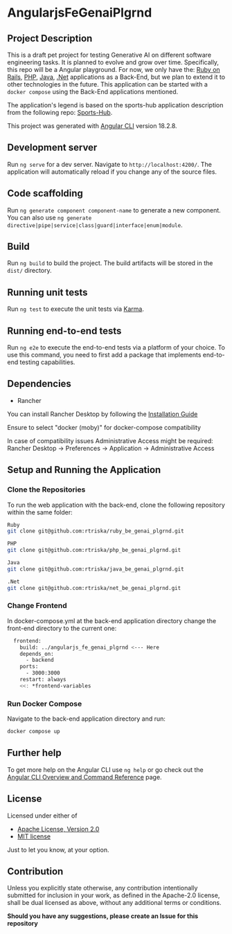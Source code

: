 # AngularjsFeGenaiPlgrnd

## Project Description

This is a draft pet project for testing Generative AI on different software engineering tasks. It is planned to evolve and grow over time. Specifically, this repo will be a Angular playground.
For now, we only have the:
[Ruby on Rails](https://github.com/rtriska/ruby_be_genai_plgrnd),
[PHP](https://github.com/rtriska/php_be_genai_plgrnd),
[Java](https://github.com/rtriska/java_be_genai_plgrnd),
[.Net](https://github.com/rtriska/net_be_genai_plgrnd)
applications as a Back-End, but we plan to extend it to other technologies in the future.
This application can be started with a `docker compose` using the Back-End applications mentioned.

The application's legend is based on the sports-hub application description from the following repo: [Sports-Hub](https://github.com/dark-side/sports-hub).

This project was generated with [Angular CLI](https://github.com/angular/angular-cli) version 18.2.8.

## Development server

Run `ng serve` for a dev server. Navigate to `http://localhost:4200/`. The application will automatically reload if you change any of the source files.

## Code scaffolding

Run `ng generate component component-name` to generate a new component. You can also use `ng generate directive|pipe|service|class|guard|interface|enum|module`.

## Build

Run `ng build` to build the project. The build artifacts will be stored in the `dist/` directory.

## Running unit tests

Run `ng test` to execute the unit tests via [Karma](https://karma-runner.github.io).

## Running end-to-end tests

Run `ng e2e` to execute the end-to-end tests via a platform of your choice. To use this command, you need to first add a package that implements end-to-end testing capabilities.

## Dependencies

- Rancher

You can install Rancher Desktop by following the [Installation Guide](https://docs.rancherdesktop.io/getting-started/installation/#macos)

Ensure to select "docker (moby)" for docker-compose compatibility

In case of compatibility issues Administrative Access might be required: Rancher Desktop -> Preferences -> Application -> Administrative Access

## Setup and Running the Application

### Clone the Repositories

To run the web application with the back-end, clone the following repository within the same folder:

```sh
Ruby
git clone git@github.com:rtriska/ruby_be_genai_plgrnd.git

PHP
git clone git@github.com:rtriska/php_be_genai_plgrnd.git

Java
git clone git@github.com:rtriska/java_be_genai_plgrnd.git

.Net
git clone git@github.com:rtriska/net_be_genai_plgrnd.git
```

### Change Frontend

In docker-compose.yml at the back-end application directory change the front-end directory to the current one:

```sh
  frontend:
    build: ../angularjs_fe_genai_plgrnd <--- Here
    depends_on:
      - backend
    ports:
      - 3000:3000
    restart: always
    <<: *frontend-variables
```

### Run Docker Compose

Navigate to the back-end application directory and run:

```sh
docker compose up
```


## Further help

To get more help on the Angular CLI use `ng help` or go check out the [Angular CLI Overview and Command Reference](https://angular.dev/tools/cli) page.

## License

Licensed under either of

- [Apache License, Version 2.0](http://www.apache.org/licenses/LICENSE-2.0)
- [MIT license](http://opensource.org/licenses/MIT)

Just to let you know, at your option.

## Contribution
Unless you explicitly state otherwise, any contribution intentionally submitted for inclusion in your work, as defined in the Apache-2.0 license, shall be dual licensed as above, without any additional terms or conditions.

**Should you have any suggestions, please create an Issue for this repository**
